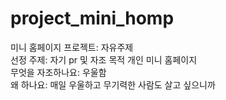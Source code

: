 # project_mini_homp
미니 홈페이지 프로젝트: 자유주제  
선정 주제: 자기 pr 및 자조 목적 개인 미니 홈페이지  
무엇을 자조하나요: 우울함  
왜 하나요: 매일 우울하고 무기력한 사람도 살고 싶으니까   
